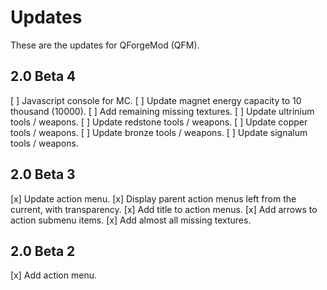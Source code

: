 # Updates
These are the updates for QForgeMod (QFM).

## 2.0 Beta 4
[ ] Javascript console for MC.
[ ] Update magnet energy capacity to 10 thousand (10000).
[ ] Add remaining missing textures.
[ ] Update ultrinium tools / weapons.
[ ] Update redstone tools / weapons.
[ ] Update copper tools / weapons.
[ ] Update bronze tools / weapons.
[ ] Update signalum tools / weapons.

## 2.0 Beta 3
[x] Update action menu.
[x] Display parent action menus left from the current, with transparency.
[x] Add title to action menus.
[x] Add arrows to action submenu items.
[x] Add almost all missing textures.

## 2.0 Beta 2
[x] Add action menu.
